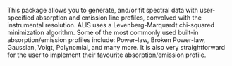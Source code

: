 This package allows you to generate, and/or fit spectral data with user-specified absorption and emission line profiles, convolved with the instrumental resolution. ALIS uses a Levenberg-Marquardt chi-squared minimization algorithm. Some of the most commonly used built-in absorption/emission profiles include: Power-law, Broken Power-law, Gaussian, Voigt, Polynomial, and many more. It is also very straightforward for the user to implement their favourite absorption/emission profile.